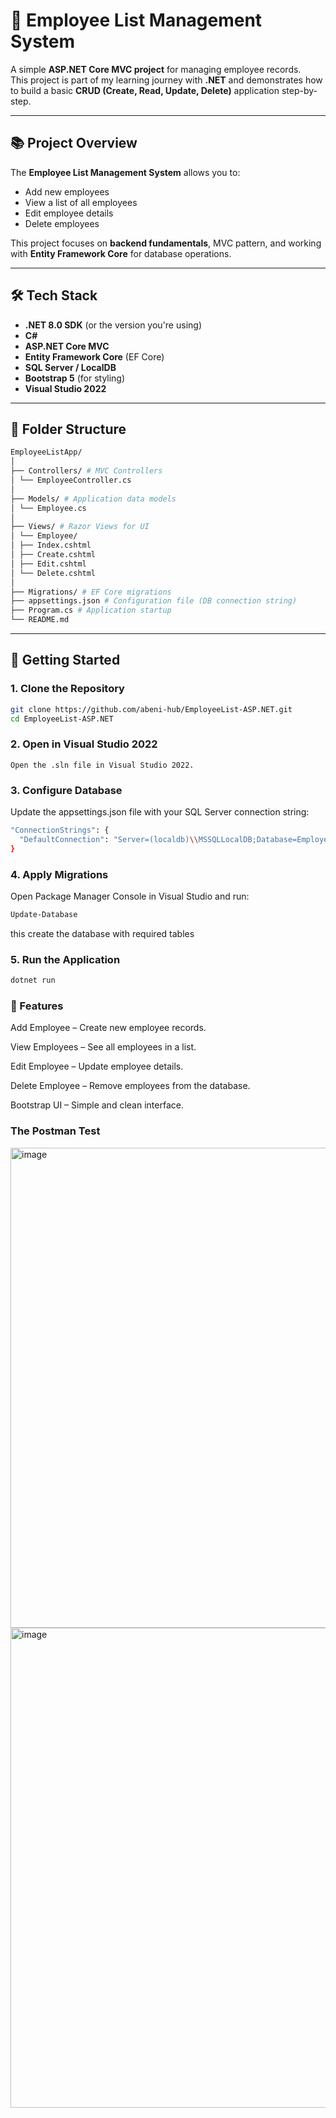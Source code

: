 # 👥 Employee List Management System

A simple **ASP.NET Core MVC project** for managing employee records.  
This project is part of my learning journey with **.NET** and demonstrates how to build a basic **CRUD (Create, Read, Update, Delete)** application step-by-step.

---

## 📚 Project Overview
The **Employee List Management System** allows you to:
- Add new employees
- View a list of all employees
- Edit employee details
- Delete employees

This project focuses on **backend fundamentals**, MVC pattern, and working with **Entity Framework Core** for database operations.

---

## 🛠 Tech Stack
- **.NET 8.0 SDK** (or the version you're using)
- **C#**
- **ASP.NET Core MVC**
- **Entity Framework Core** (EF Core)
- **SQL Server / LocalDB**
- **Bootstrap 5** (for styling)
- **Visual Studio 2022**

---

## 📂 Folder Structure
```bash
EmployeeListApp/
│
├── Controllers/ # MVC Controllers
│ └── EmployeeController.cs
│
├── Models/ # Application data models
│ └── Employee.cs
│
├── Views/ # Razor Views for UI
│ └── Employee/
│ ├── Index.cshtml
│ ├── Create.cshtml
│ ├── Edit.cshtml
│ └── Delete.cshtml
│
├── Migrations/ # EF Core migrations
├── appsettings.json # Configuration file (DB connection string)
├── Program.cs # Application startup
└── README.md

```


---

## 🚀 Getting Started

### **1. Clone the Repository**
```bash
git clone https://github.com/abeni-hub/EmployeeList-ASP.NET.git
cd EmployeeList-ASP.NET
```
### **2. Open in Visual Studio 2022**
```
Open the .sln file in Visual Studio 2022.
```
### **3. Configure Database**

Update the appsettings.json file with your SQL Server connection string:
```bash
"ConnectionStrings": {
  "DefaultConnection": "Server=(localdb)\\MSSQLLocalDB;Database=EmployeeListDB;Trusted_Connection=True;MultipleActiveResultSets=true"
}
```
### **4. Apply Migrations**

Open Package Manager Console in Visual Studio and run:
```bash
Update-Database
```
this create the database with required tables

### **5. Run the Application**
```bash
dotnet run
```

### 🧩 Features

Add Employee – Create new employee records.

View Employees – See all employees in a list.

Edit Employee – Update employee details.

Delete Employee – Remove employees from the database.

Bootstrap UI – Simple and clean interface.


### The Postman Test
<img width="1366" height="768" alt="image" src="https://github.com/user-attachments/assets/90ca65d5-2671-4d72-ae47-9d8d87ae9a01" />
<img width="1366" height="768" alt="image" src="https://github.com/user-attachments/assets/2a8aaa45-b61a-4a77-9903-08f8d88c4f79" />
